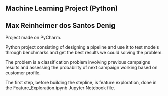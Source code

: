 ## Machine Learning Project (Python)
## Max Reinheimer dos Santos Denig
 Project made on PyCharm.
 
 Python project consisting of designing a pipeline and use it to test models through benchmarks and get the best results we could solving the problem.
 
 The problem is a classification problem involving previous campaigns results and assessing the probability of next campaign working based on customer profile.
 
 The first step, before building the stepline, is feature exploration, done in the Feature_Exploration.ipynb Jupyter Notebook file.
